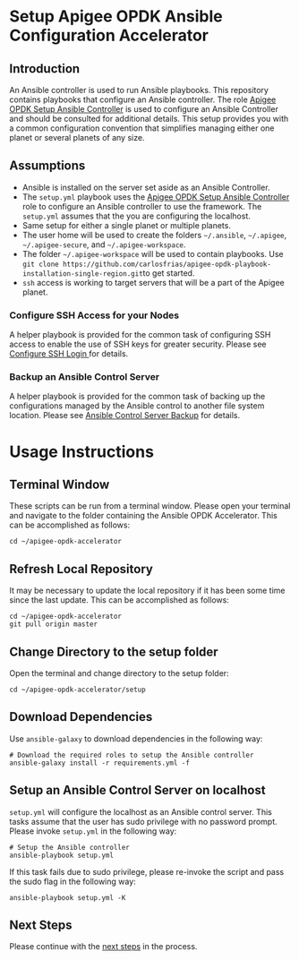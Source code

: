 # Setup Apigee OPDK Ansible Configuration Accelerator

## Introduction
An Ansible controller is used to run Ansible playbooks. This repository contains playbooks that 
configure an Ansible controller. The role [Apigee OPDK Setup Ansible Controller](https://github.com/carlosfrias/apigee-opdk-setup-ansible-controller) 
is used to configure an Ansible Controller and should be consulted for additional details. This 
setup provides you with a common configuration convention that simplifies managing either one planet 
or several planets of any size.  

## Assumptions
* Ansible is installed on the server set aside as an Ansible Controller. 
* The `setup.yml` playbook uses the [Apigee OPDK Setup Ansible Controller](https://github.com/carlosfrias/apigee-opdk-setup-ansible-controller) 
role to configure an Ansible controller to use the framework. The `setup.yml` assumes that the you 
are configuring the localhost. 
* Same setup for either a single planet or multiple planets.
* The user home will be used to create the folders `~/.ansible`, `~/.apigee`, `~/.apigee-secure`, 
and `~/.apigee-workspace`.
* The folder `~/.apigee-workspace` will be used to contain playbooks. Use 
`git clone https://github.com/carlosfrias/apigee-opdk-playbook-installation-single-region.git`to get 
started.
* `ssh` access is working to target servers that will be a part of the Apigee planet.

### Configure SSH Access for your Nodes
A helper playbook is provided for the common task of configuring SSH access to enable the use of 
SSH keys for greater security. Please see 
[Configure SSH Login ](../infrastructure/configure-ssh-login) 
for details. 

### Backup an Ansible Control Server
A helper playbook is provided for the common task of backing up the configurations managed by the 
Ansible control to another file system location. Please see 
[Ansible Control Server Backup](../infrastructure/backup-ansible-controller) for details.

# Usage Instructions
## Terminal Window
These scripts can be run from a terminal window. Please open your terminal and navigate to the folder
containing the Ansible OPDK Accelerator. This can be accomplished as follows: 

    cd ~/apigee-opdk-accelerator

## Refresh Local Repository
It may be necessary to update the local repository if it has been some time since the last update.
This can be accomplished as follows: 

    cd ~/apigee-opdk-accelerator
    git pull origin master

## Change Directory to the setup folder
Open the terminal and change directory to the setup folder:

    cd ~/apigee-opdk-accelerator/setup

## Download Dependencies
Use `ansible-galaxy` to download dependencies in the following way: 

    # Download the required roles to setup the Ansible controller
    ansible-galaxy install -r requirements.yml -f

## Setup an Ansible Control Server on localhost

`setup.yml` will configure the localhost as an Ansible control server. This tasks assume that the user has sudo privilege 
 with no password prompt. Please invoke `setup.yml` in the following way:
    
    # Setup the Ansible controller
    ansible-playbook setup.yml

If this task fails due to sudo privilege, please re-invoke the script and pass the sudo flag in the following way: 

    ansible-playbook setup.yml -K
    

## Next Steps

Please continue with the [next steps](../README.md#usage-overview) in the process.
